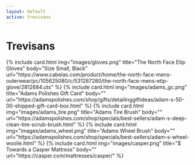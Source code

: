 ```yaml
---
layout: default
active: trevisans
---
```


<h1 class="mb-3 mt-2 text-center">Trevisans</h1>
<div class="container">
    <div class="row">
        {% include card.html
            img="images/gloves.png"
            title="The North Face Etip Gloves"
            body="Size Small, Black"
            url="https://www.cabelas.com/product/home/the-north-face-mens-outerwear/pc/105625080/c/531287280/the-north-face-mens-etip-glove/2812684.uts"
        %}
        {% include card.html
            img="images/adams_gc.png"
            title="Adams Polishes Gift Card"
            body=""
            url="https://adamspolishes.com/shop/gifts/detailinggiftideas/adam-s-50-00-shipped-gift-card-box.html"
        %}
        {% include card.html
            img="images/adams_tire.png"
            title="Adams Tire Brush"
            body=""
            url="https://adamspolishes.com/shop/specials/best-sellers/adam-s-deep-clean-tire-scrub-brush.html"
        %}
        {% include card.html
            img="images/adams_wheel.png"
            title="Adams Wheel Brush"
            body=""
            url="https://adamspolishes.com/shop/specials/best-sellers/adam-s-wheel-woolie.html"
        %}
        {% include card.html
            img="images/casper.png"
            title="$ Towards a Casper Mattress"
            body=""
            url="https://casper.com/mattresses/casper/"
        %}
    </div>
</div>